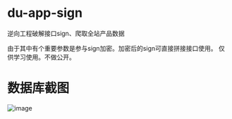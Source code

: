 # du-app-sign
逆向工程破解接口sign、爬取全站产品数据

由于其中有个重要参数是参与sign加密。加密后的sign可直接拼接接口使用。
仅供学习使用。不做公开。

# 数据库截图
![image](https://github.com/levislin2016/du-app-sign/blob/master/product.png)
